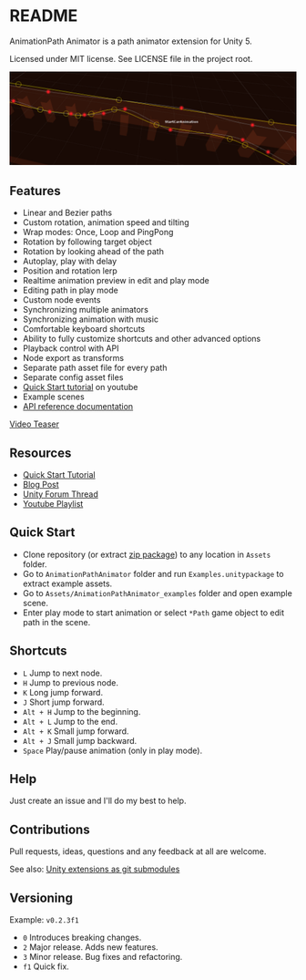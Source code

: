 README
======

AnimationPath Animator is a path animator extension for Unity 5.

Licensed under MIT license. See LICENSE file in the project root.

![AnimationPath Tools](/Resources/cover_screenshot.png?raw=true "AnimationPath Tools Scene view")

Features
--------

- Linear and Bezier paths
- Custom rotation, animation speed and tilting
- Wrap modes: Once, Loop and PingPong
- Rotation by following target object
- Rotation by looking ahead of the path
- Autoplay, play with delay
- Position and rotation lerp
- Realtime animation preview in edit and play mode
- Editing path in play mode
- Custom node events
- Synchronizing multiple animators
- Synchronizing animation with music
- Comfortable keyboard shortcuts
- Ability to fully customize shortcuts and other advanced options
- Playback control with API
- Node export as transforms
- Separate path asset file for every path
- Separate config asset files
- [Quick Start tutorial](https://youtu.be/M_7y2k4UgOc) on youtube
- Example scenes
- [API reference documentation](http://animationpathanimator.airtime-productions.com "Online API")

[Video Teaser](https://youtu.be/wS1hQ5641zQ "AnimationPath Animator Unity 5 Extension Teaser ")<br>

Resources
---
* [Quick Start Tutorial](https://youtu.be/M_7y2k4UgOc)
* [Blog Post](https://bartlomiejwolk.wordpress.com/2015/03/27/animationpath-animator/)    
* [Unity Forum Thread](http://forum.unity3d.com/threads/open-source-unity-5-animationpath-animator-beta.321802/)
* [Youtube Playlist](https://www.youtube.com/playlist?list=PLtjvHab0cn92H1T7TojFkuohx1ngpy069)

Quick Start
------------------

- Clone repository (or extract [zip package](https://github.com/bartlomiejwolk/animationpathanimator/archive/master.zip)) to any location in `Assets` folder.
- Go to `AnimationPathAnimator` folder and run `Examples.unitypackage` to extract example assets.
- Go to `Assets/AnimationPathAnimator_examples` folder and open example scene.
- Enter play mode to start animation or select `*Path` game object to edit path in the scene.

Shortcuts
---------

- `L` Jump to next node.
- `H` Jump to previous node.
- `K` Long jump forward.
- `J` Short jump forward.
- `Alt + H` Jump to the beginning.
- `Alt + L` Jump to the end.
- `Alt + K` Small jump forward.
- `Alt + J` Small jump backward.
- `Space` Play/pause animation (only in play mode).

Help
-----

Just create an issue and I'll do my best to help.

Contributions
------------

Pull requests, ideas, questions and any feedback at all are welcome.

See also: [Unity extensions as git submodules](http://wp.me/p56Vqs-6o)

Versioning
----------

Example: `v0.2.3f1`

- `0` Introduces breaking changes.
- `2` Major release. Adds new features.
- `3` Minor release. Bug fixes and refactoring.
- `f1` Quick fix.
